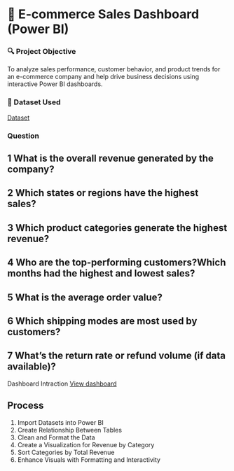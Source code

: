 # 🛒 E-commerce Sales Dashboard (Power BI)

### 🔍 Project Objective
To analyze sales performance, customer behavior, and product trends for an e-commerce company and help drive business decisions using interactive Power BI dashboards.
### 📁 Dataset Used
<a href="https://github.com/siddhantongithub/Data-analysis-/blob/main/Details.csv">
<a href="https://github.com/siddhantongithub/Data-analysis-/blob/main/Orders.csv">Dataset</a>

  
### Question
## 1 What is the overall revenue generated by the company?
## 2 Which states or regions have the highest sales?
## 3 Which product categories generate the highest revenue?
## 4 Who are the top-performing customers?Which months had the highest and lowest sales? 
## 5 What is the average order value?
## 6 Which shipping modes are most used by customers?
## 7 What’s the return rate or refund volume (if data available)?

Dashboard Intraction <a href="https://github.com/siddhantongithub/Data-analysis-/blob/main/E-Commerce%20sales%20.png">View dashboard</a> 

## Process
1. Import Datasets into Power BI
2. Create Relationship Between Tables
3. Clean and Format the Data
4. Create a Visualization for Revenue by Category
5. Sort Categories by Total Revenue
6. Enhance Visuals with Formatting and Interactivity
